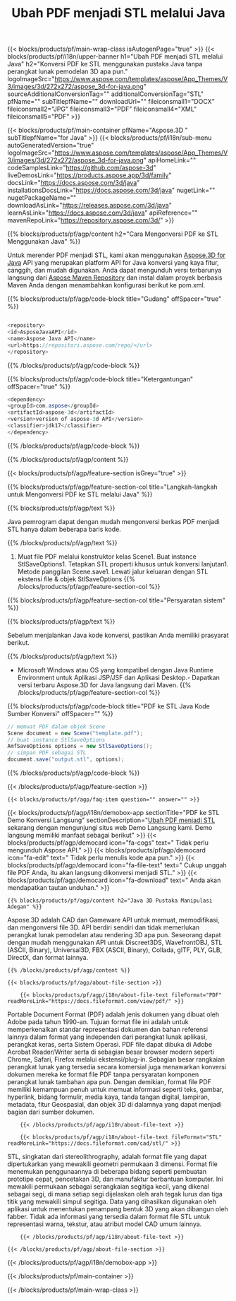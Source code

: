 ﻿---
title: Ubah PDF menjadi STL melalui Java 
url: /id/java/conversion/pdf-to-stl/ 
description: Contoh Java kode konversi untuk format PDF ke file STL. Gunakan kode contoh ini untuk mengonversi PDF ke STL dalam aplikasi berbasis Web atau Desktop Java.
---
{{< blocks/products/pf/main-wrap-class isAutogenPage="true" >}}
{{< blocks/products/pf/i18n/upper-banner h1="Ubah PDF menjadi STL melalui Java" h2="Konversi PDF ke STL menggunakan pustaka Java tanpa perangkat lunak pemodelan 3D apa pun." logoImageSrc="https://www.aspose.com/templates/aspose/App_Themes/V3/images/3d/272x272/aspose_3d-for-java.png" sourceAdditionalConversionTag="" additionalConversionTag="STL" pfName="" subTitlepfName="" downloadUrl="" fileiconsmall1="DOCX" fileiconsmall2="JPG" fileiconsmall3="PDF" fileiconsmall4="XML" fileiconsmall5="PDF" >}}

{{< blocks/products/pf/main-container pfName="Aspose.3D " subTitlepfName="for Java" >}}
{{< blocks/products/pf/i18n/sub-menu autoGeneratedVersion="true" logoImageSrc="https://www.aspose.com/templates/aspose/App_Themes/V3/images/3d/272x272/aspose_3d-for-java.png" apiHomeLink="" codeSamplesLink="https://github.com/aspose-3d" liveDemosLink="https://products.aspose.app/3d/family" docsLink="https://docs.aspose.com/3d/java" installationsDocsLink="https://docs.aspose.com/3d/java" nugetLink="" nugetPackageName="" downloadAsLink="https://releases.aspose.com/3d/java" learnAsLink="https://docs.aspose.com/3d/java" apiReference="" mavenRepoLink="https://repository.aspose.com/3d/" >}}

{{% blocks/products/pf/agp/content h2="Cara Mengonversi PDF ke STL Menggunakan Java" %}}

 Untuk merender PDF menjadi STL, kami akan menggunakan
 [Aspose.3D for Java](https://products.aspose.com/3d/java) 
 API yang merupakan platform API for Java konversi yang kaya fitur, canggih, dan mudah digunakan. Anda dapat mengunduh versi terbarunya langsung dari
 [Aspose Maven Repository](https://repository.aspose.com/3d/) 
 dan instal dalam proyek berbasis Maven Anda dengan menambahkan konfigurasi berikut ke pom.xml.

{{% blocks/products/pf/agp/code-block title="Gudang" offSpacer="true" %}}

```cs

<repository>
<id>AsposeJavaAPI</id>
<name>Aspose Java API</name>
<url>https://repositori.aspose.com/repo/</url>
</repository>


```

{{% /blocks/products/pf/agp/code-block %}}

{{% blocks/products/pf/agp/code-block title="Ketergantungan" offSpacer="true" %}}

```cs
<dependency>
<groupId>com.aspose</groupId>
<artifactId>aspose-3d</artifactId>
<version>version of aspose-3d API</version>
<classifier>jdk17</classifier>
</dependency>


```

{{% /blocks/products/pf/agp/code-block %}}

{{% /blocks/products/pf/agp/content %}}

{{< blocks/products/pf/agp/feature-section isGrey="true" >}}

{{% blocks/products/pf/agp/feature-section-col title="Langkah-langkah untuk Mengonversi PDF ke STL melalui Java" %}}

{{% blocks/products/pf/agp/text %}}

 Java pemrogram dapat dengan mudah mengonversi berkas PDF menjadi STL hanya dalam beberapa baris kode.

{{% /blocks/products/pf/agp/text %}}

1. Muat file PDF melalui konstruktor kelas Scene1. Buat instance StlSaveOptions1. Tetapkan STL properti khusus untuk konversi lanjutan1. Metode panggilan Scene.save1. Lewati jalur keluaran dengan STL ekstensi file & objek StlSaveOptions
{{% /blocks/products/pf/agp/feature-section-col %}}

{{% blocks/products/pf/agp/feature-section-col title="Persyaratan sistem" %}}

{{% blocks/products/pf/agp/text %}}

 Sebelum menjalankan Java kode konversi, pastikan Anda memiliki prasyarat berikut.

{{% /blocks/products/pf/agp/text %}}

- Microsoft Windows atau OS yang kompatibel dengan Java Runtime Environment untuk Aplikasi JSP/JSF dan Aplikasi Desktop.- Dapatkan versi terbaru Aspose.3D for Java langsung dari Maven.
{{% /blocks/products/pf/agp/feature-section-col %}}

{{% blocks/products/pf/agp/code-block title="PDF ke STL Java Kode Sumber Konversi" offSpacer="" %}}

```cs
// memuat PDF dalam objek Scene 
Scene document = new Scene("template.pdf");
// buat instance StlSaveOptions 
AmfSaveOptions options = new StlSaveOptions();
// simpan PDF sebagai STL 
document.save("output.stl", options);   


```

{{% /blocks/products/pf/agp/code-block %}}

{{< /blocks/products/pf/agp/feature-section >}}

    {{< blocks/products/pf/agp/faq-item question="" answer="" >}}
 

<!-- aboutfile Starts -->

{{< blocks/products/pf/agp/i18n/demobox-app sectionTitle="PDF ke STL Demo Konversi Langsung" sectionDescription="[Ubah PDF menjadi STL](https://products.aspose.app/3d/conversion/pdf-to-stl) sekarang dengan mengunjungi situs web Demo Langsung kami. Demo langsung memiliki manfaat sebagai berikut" >}}
        {{< blocks/products/pf/agp/democard icon="fa-cogs" text=" Tidak perlu mengunduh Aspose API." >}}
        {{< blocks/products/pf/agp/democard icon="fa-edit" text=" Tidak perlu menulis kode apa pun." >}}
        {{< blocks/products/pf/agp/democard icon="fa-file-text" text=" Cukup unggah file PDF Anda, itu akan langsung dikonversi menjadi STL." >}}
        {{< blocks/products/pf/agp/democard icon="fa-download" text=" Anda akan mendapatkan tautan unduhan." >}}

    {{% blocks/products/pf/agp/content h2="Java 3D Pustaka Manipulasi Adegan" %}}

 Aspose.3D adalah CAD dan Gameware API untuk memuat, memodifikasi, dan mengonversi file 3D. API berdiri sendiri dan tidak memerlukan perangkat lunak pemodelan atau rendering 3D apa pun. Seseorang dapat dengan mudah menggunakan API untuk Discreet3DS, WavefrontOBJ, STL (ASCII, Binary), Universal3D, FBX (ASCII, Binary), Collada, glTF, PLY, GLB, DirectX, dan format lainnya. 



    {{% /blocks/products/pf/agp/content %}}

    {{< blocks/products/pf/agp/about-file-section >}}

        {{< blocks/products/pf/agp/i18n/about-file-text fileFormat="PDF" readMoreLink="https://docs.fileformat.com/view/pdf/" >}}

Portable Document Format (PDF) adalah jenis dokumen yang dibuat oleh Adobe pada tahun 1990-an. Tujuan format file ini adalah untuk memperkenalkan standar representasi dokumen dan bahan referensi lainnya dalam format yang independen dari perangkat lunak aplikasi, perangkat keras, serta Sistem Operasi. PDF file dapat dibuka di Adobe Acrobat Reader/Writer serta di sebagian besar browser modern seperti Chrome, Safari, Firefox melalui ekstensi/plug-in. Sebagian besar rangkaian perangkat lunak yang tersedia secara komersial juga menawarkan konversi dokumen mereka ke format file PDF tanpa persyaratan komponen perangkat lunak tambahan apa pun. Dengan demikian, format file PDF memiliki kemampuan penuh untuk memuat informasi seperti teks, gambar, hyperlink, bidang formulir, media kaya, tanda tangan digital, lampiran, metadata, fitur Geospasial, dan objek 3D di dalamnya yang dapat menjadi bagian dari sumber dokumen.

        {{< /blocks/products/pf/agp/i18n/about-file-text >}}

        {{< blocks/products/pf/agp/i18n/about-file-text fileFormat="STL" readMoreLink="https://docs.fileformat.com/cad/stl/" >}}

STL, singkatan dari stereolithrography, adalah format file yang dapat dipertukarkan yang mewakili geometri permukaan 3 dimensi. Format file menemukan penggunaannya di beberapa bidang seperti pembuatan prototipe cepat, pencetakan 3D, dan manufaktur berbantuan komputer. Ini mewakili permukaan sebagai serangkaian segitiga kecil, yang dikenal sebagai segi, di mana setiap segi dijelaskan oleh arah tegak lurus dan tiga titik yang mewakili simpul segitiga. Data yang dihasilkan digunakan oleh aplikasi untuk menentukan penampang bentuk 3D yang akan dibangun oleh fabber. Tidak ada informasi yang tersedia dalam format file STL untuk representasi warna, tekstur, atau atribut model CAD umum lainnya.

        {{< /blocks/products/pf/agp/i18n/about-file-text >}}

    {{< /blocks/products/pf/agp/about-file-section >}}

{{< /blocks/products/pf/agp/i18n/demobox-app >}}

<!-- aboutfile Ends -->


{{< /blocks/products/pf/main-container >}}
    
{{< /blocks/products/pf/main-wrap-class >}}